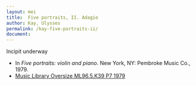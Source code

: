 ```yaml
---
layout: mei
title:  Five portraits, II. Adagio
author: Kay, Ulysses
permalink: /kay-five-portraits-ii/
document:
---
```

Incipit underway
- In *Five portraits: violin and piano.* New York, NY: Pembroke Music Co., 1979.
- <a href="https://tufts-primo.hosted.exlibrisgroup.com/permalink/f/bnf7qa/01TUN_ALMA21100935600003851" target="_blank">Music Library Oversize ML96.5.K39 P7 1979</a>
